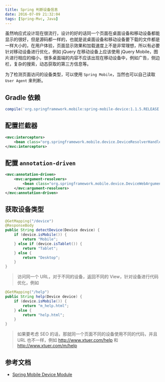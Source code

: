 ```yaml
---
title: Spring 判断设备信息
date: 2016-07-09 21:32:04
tags: [Spring-Mvc, Java]
---
```


虽然响应式设计现在很流行，设计的好的话同一个页面在桌面设备和移动设备都能显示的很好，但是源码都一样的，也就是说桌面设备和移动设备要下载的文件都是一样大小的，在用户体验，页面显示效果和加载速度上不是非常理想，所以有必要针对移动设备进行优化，例如 jQuery 在移动设备上应该使用 jQuery Mobile，图片进行相应的缩小，很多桌面端的内容不应该出现在移动设备中，例如广告，侧边栏，复杂的搜索，动态获取的第三方信息等。

为了检测页面访问的设备类型，可以使用 `Spring Mobile`，当然也可以自己读取 `User Agent` 来判断。

<!--more-->

## Gradle 依赖
```groovy
compile('org.springframework.mobile:spring-mobile-device:1.1.5.RELEASE')
```

## 配置拦截器
```xml
<mvc:interceptors>
    <bean class="org.springframework.mobile.device.DeviceResolverHandlerInterceptor"/>
</mvc:interceptors>
```

## 配置 `annotation-driven`
```xml
<mvc:annotation-driven>
    <mvc:argument-resolvers>
        <bean class="org.springframework.mobile.device.DeviceWebArgumentResolver"/>
    </mvc:argument-resolvers>
</mvc:annotation-driven>
```

## 获取设备类型
```java
@GetMapping("/device")
@ResponseBody
public String detectDevice(Device device) {
    if (device.isMobile()) {
        return "Mobile";
    } else if (device.isTablet()) {
        return "Tablet";
    } else {
        return "Desktop";
    }
}
```

> 访问同一个 URL，对于不同的设备，返回不同的 View，针对设备进行代码优化，例如
```java
@GetMapping("/help")
public String help(Device device) {
    if (device.isMobile()) {
        return "m_help.html";
    } else {
        return "help.html";
    }
}
```
>
> 如果要考虑 SEO 的话，那就同一个页面不同的设备使用不同的代码，并且 URL 也不一样，例如 http://www.xtuer.com/help 和 http://www.xtuer.com/m/help

## 参考文档
* [Spring Mobile Device Module](http://docs.spring.io/spring-mobile/docs/current/reference/html/device.html)
